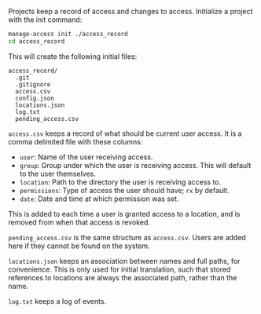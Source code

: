 Projects keep a record of access and changes to access. Initialize a project with the init command:

```sh
manage-access init ./access_record
cd access_record
```

This will create the following initial files:

```
access_record/
  .git
  .gitignore
  access.csv
  config.json
  locations.json
  log.txt
  pending_access.csv
```

`access.csv` keeps a record of what should be current user access. It is a comma delimited file with these columns:

- `user`: Name of the user receiving access.
- `group`: Group under which the user is receiving access. This will default to the user themselves.
- `location`: Path to the directory the user is receiving access to.
- `permissions`: Type of access the user should have; `rx` by default.
- `date`: Date and time at which permission was set.

This is added to each time a user is granted access to a location, and is removed from when that access is revoked.

`pending_access.csv` is the same structure as `access.csv`. Users are added here if they cannot be found on the system.

`locations.json` keeps an association between names and full paths, for convenience. This is only used for initial translation,
such that stored references to locations are always the associated path, rather than the name.

`log.txt` keeps a log of events.
